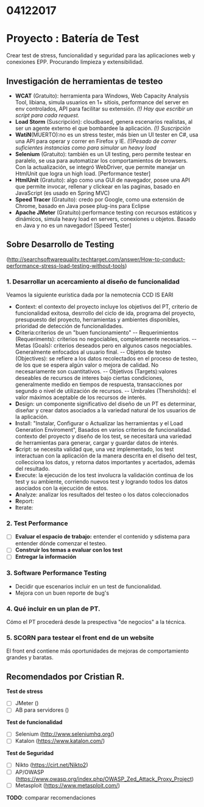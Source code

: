 # 04122017

# Proyecto : Batería de Test
Crear test de stress, funcionalidad y seguridad para las aplicaciones web y conexiones EPP. Procurando limpieza y extensibilidad.

## Investigación de herramientas de testeo
- **WCAT** (Gratuito): herramienta para Windows, Web Capacity Analysis Tool, libiana, simula usuarios en 1+ sitiois, performance del server en env controlados, API para facilitar su extensión. _(!) Hay que escribir un script para cada request._
- **Load Storm** (Suscripción): cloudbased, genera escenarios realistas, al ser un agente externo el que bombardee la aplicación. _(!) Suscripción_
- **WatiN**(MUERTO):no es un stress tester, más bien un UI tester en C#, usa una API para operar y correr en Firefox y IE. _(!)Pesado de correr suficientes instancias como para simular un heavy load_
- **Selenium** (Gratuito): también es un UI testing, pero permite testear en paralelo, se usa para automatizar los comportamientos de browsers. Con la actualización, se integró WebDriver, que permite manejar un HtmlUnit que logra un high load. [Performance tester]
- **HtmlUnit** (Gratuito): algo como una GUI de navegador, posee una API que permite invocar, rellenar y clickear en las paginas, basado en JavaScript (es usado en Spring MVC) 
- **Speed Tracer** (Gratuito): credo por Google, como una extensión de Chrome, basado en Java posee plug-ins para Eclipse
- **Apache JMeter** (Gratuito):performance testing con recursos estáticos y dinámicos, simula heavy load en servers, conexiones u objetos. Basado en Java y no es un navegador! [Speed Tester]

## Sobre Desarrollo de Testing
(http://searchsoftwarequality.techtarget.com/answer/How-to-conduct-performance-stress-load-testing-without-tools)
### 1. Desarrollar un acercamiento al diseño de funcionalidad
Veamos la siguiente eurística dada por la nemotecnia CCD IS EARI
- **C**ontext: el contexto del proyecto incluye los objetivos del PT, criterio de funcionalidad exitosa, desrrollo del ciclo de ida, programa del proyecto, presupuesto del proyecto, herramientas y ambientes disponibles, prioridad de detección de funcionalidades.
- **C**riteria:criterios de un "buen funcionamiento"
-- Requerimientos (Requeriments): criterios no negociables, completamente necesarios.
-- Metas (Goals): criterios deseados pero en algunos casos negociables. Generalmente enfocados al usuario final.
-- Objetos de testeo (Objectives): se refiere a los datos recolectados en el proceso de testeo, de los que se espera algún valor o mejora de calidad. No necesariamente son cuantitativos.
-- Objetivos (Targets):valores deseables de recursos de interes bajo ciertas condiciones, generalmente medido en tiempos de respuesta, transacciones por segundo o nivel de utilización de recursos.
-- Umbrales (Thersholds): el valor máximos aceptable de los recursos de interés.
- **D**esign: un componente significativo del diseño de un PT es determinar, diseñar y crear datos asociados a la variedad natural de los usuarios de la aplicación.
- **I**nstall: "Instalar, Configurar o Actualizar las herramientas y el Load Generation Enviroment", Basados en varios criterios de funcionalidad. contexto del proyecto y diseño de los test, se necesitará una variedad de herramientas para generar, cargar y guardar datos de interés.
- **S**cript: se necesita validad que, una vez implementado, los test interactuan con la aplicación de la manera descrita en el diseño del test, collecciona los datos, y retorna datos importantes y acertados, además del resultado.
- **E**xecute: la ejecución de los test involucra la validación continua de los test y su ambiente, corriendo nuevos test y logrando todos los datos asociados con la ejecución de estos.
- **A**nalyze: analizar los resultados del testeo o los datos coleccionados
- **R**eport:
- **I**terate:

### 2. Test Performance
- [ ] **Evaluar el espacio de trabajo:** entender el contenido y sdistema para entender dónde comenzar el testeo.
- [ ] **Construir los temas a evaluar con los test**
- [ ] **Entregar la información**

### 3. Software Performance Testing
- Decidir que escenarios incluir en un test de funcionalidad.
- Mejora con un buen reporte de bug's

### 4. Qué incluir en un plan de PT.
Cómo el PT procederá desde la prespectiva "de negocios" a la técnica.  

### 5. SCORN para testear el front end de un website
El front end contiene más oportunidades de mejoras de comportamiento grandes y baratas.

## Recomendados por Cristian R.
**Test de stress**
- [ ] JMeter ()
- [ ] AB para servidores ()

**Test de funcionalidad**
- [ ] Selenium (http://www.seleniumhq.org/)
- [ ] Katalon (https://www.katalon.com/)

**Test de Seguridad**
- [ ] Nikto (https://cirt.net/Nikto2)
- [ ] AP/OWASP (https://www.owasp.org/index.php/OWASP_Zed_Attack_Proxy_Project)
- [ ] Metasploit (https://www.metasploit.com/)

**TODO**: comparar recomendaciones